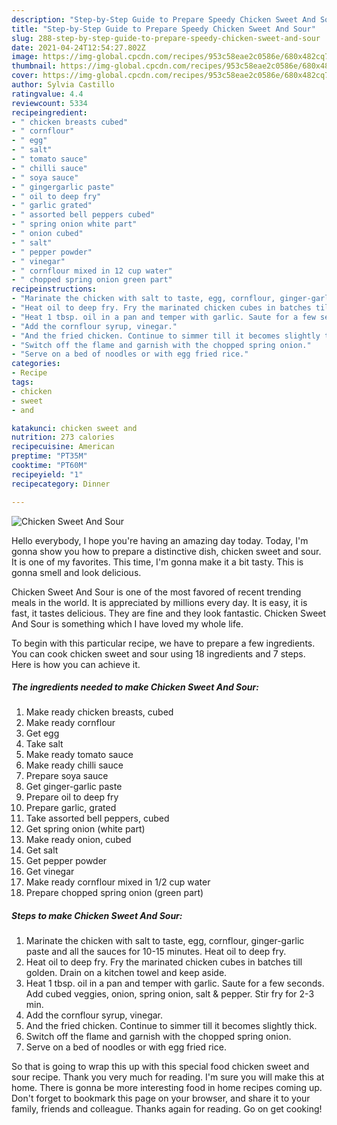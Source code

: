 ```yaml
---
description: "Step-by-Step Guide to Prepare Speedy Chicken Sweet And Sour"
title: "Step-by-Step Guide to Prepare Speedy Chicken Sweet And Sour"
slug: 288-step-by-step-guide-to-prepare-speedy-chicken-sweet-and-sour
date: 2021-04-24T12:54:27.802Z
image: https://img-global.cpcdn.com/recipes/953c58eae2c0586e/680x482cq70/chicken-sweet-and-sour-recipe-main-photo.jpg
thumbnail: https://img-global.cpcdn.com/recipes/953c58eae2c0586e/680x482cq70/chicken-sweet-and-sour-recipe-main-photo.jpg
cover: https://img-global.cpcdn.com/recipes/953c58eae2c0586e/680x482cq70/chicken-sweet-and-sour-recipe-main-photo.jpg
author: Sylvia Castillo
ratingvalue: 4.4
reviewcount: 5334
recipeingredient:
- " chicken breasts cubed"
- " cornflour"
- " egg"
- " salt"
- " tomato sauce"
- " chilli sauce"
- " soya sauce"
- " gingergarlic paste"
- " oil to deep fry"
- " garlic grated"
- " assorted bell peppers cubed"
- " spring onion white part"
- " onion cubed"
- " salt"
- " pepper powder"
- " vinegar"
- " cornflour mixed in 12 cup water"
- " chopped spring onion green part"
recipeinstructions:
- "Marinate the chicken with salt to taste, egg, cornflour, ginger-garlic paste and all the sauces for 10-15 minutes. Heat oil to deep fry."
- "Heat oil to deep fry. Fry the marinated chicken cubes in batches till golden. Drain on a kitchen towel and keep aside."
- "Heat 1 tbsp. oil in a pan and temper with garlic. Saute for a few seconds. Add cubed veggies, onion, spring onion, salt &amp; pepper. Stir fry for 2-3 min."
- "Add the cornflour syrup, vinegar."
- "And the fried chicken. Continue to simmer till it becomes slightly thick."
- "Switch off the flame and garnish with the chopped spring onion."
- "Serve on a bed of noodles or with egg fried rice."
categories:
- Recipe
tags:
- chicken
- sweet
- and

katakunci: chicken sweet and 
nutrition: 273 calories
recipecuisine: American
preptime: "PT35M"
cooktime: "PT60M"
recipeyield: "1"
recipecategory: Dinner

---
```



![Chicken Sweet And Sour](https://img-global.cpcdn.com/recipes/953c58eae2c0586e/680x482cq70/chicken-sweet-and-sour-recipe-main-photo.jpg)

Hello everybody, I hope you're having an amazing day today. Today, I'm gonna show you how to prepare a distinctive dish, chicken sweet and sour. It is one of my favorites. This time, I'm gonna make it a bit tasty. This is gonna smell and look delicious.

Chicken Sweet And Sour is one of the most favored of recent trending meals in the world. It is appreciated by millions every day. It is easy, it is fast, it tastes delicious. They are fine and they look fantastic. Chicken Sweet And Sour is something which I have loved my whole life.




To begin with this particular recipe, we have to prepare a few ingredients. You can cook chicken sweet and sour using 18 ingredients and 7 steps. Here is how you can achieve it.

<!--inarticleads1-->

##### The ingredients needed to make Chicken Sweet And Sour:

1. Make ready  chicken breasts, cubed
1. Make ready  cornflour
1. Get  egg
1. Take  salt
1. Make ready  tomato sauce
1. Make ready  chilli sauce
1. Prepare  soya sauce
1. Get  ginger-garlic paste
1. Prepare  oil to deep fry
1. Prepare  garlic, grated
1. Take  assorted bell peppers, cubed
1. Get  spring onion (white part)
1. Make ready  onion, cubed
1. Get  salt
1. Get  pepper powder
1. Get  vinegar
1. Make ready  cornflour mixed in 1/2 cup water
1. Prepare  chopped spring onion (green part)




<!--inarticleads2-->

##### Steps to make Chicken Sweet And Sour:

1. Marinate the chicken with salt to taste, egg, cornflour, ginger-garlic paste and all the sauces for 10-15 minutes. Heat oil to deep fry.
1. Heat oil to deep fry. Fry the marinated chicken cubes in batches till golden. Drain on a kitchen towel and keep aside.
1. Heat 1 tbsp. oil in a pan and temper with garlic. Saute for a few seconds. Add cubed veggies, onion, spring onion, salt &amp; pepper. Stir fry for 2-3 min.
1. Add the cornflour syrup, vinegar.
1. And the fried chicken. Continue to simmer till it becomes slightly thick.
1. Switch off the flame and garnish with the chopped spring onion.
1. Serve on a bed of noodles or with egg fried rice.




So that is going to wrap this up with this special food chicken sweet and sour recipe. Thank you very much for reading. I'm sure you will make this at home. There is gonna be more interesting food in home recipes coming up. Don't forget to bookmark this page on your browser, and share it to your family, friends and colleague. Thanks again for reading. Go on get cooking!
